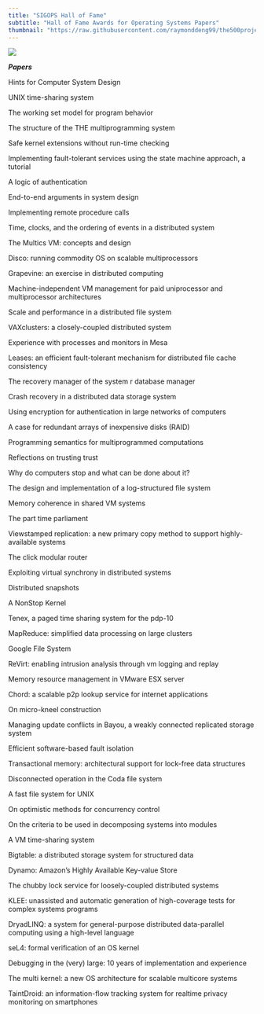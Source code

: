```yaml
---
title: "SIGOPS Hall of Fame"
subtitle: "Hall of Fame Awards for Operating Systems Papers"
thumbnail: "https://raw.githubusercontent.com/raymonddeng99/the500project/master/app/assets/sigops.png"
---
```


![](https://raw.githubusercontent.com/raymonddeng99/the500project/master/app/assets/sigops_work.jpg)

_**Papers**_

Hints for Computer System Design

UNIX time-sharing system

The working set model for program behavior

The structure of the THE multiprogramming system

Safe kernel extensions without run-time checking

Implementing fault-tolerant services using the state machine approach, a tutorial

A logic of authentication

End-to-end arguments in system design

Implementing remote procedure calls

Time, clocks, and the ordering of events in a distributed system

The Multics VM: concepts and design

Disco: running commodity OS on scalable multiprocessors

Grapevine: an exercise in distributed computing

Machine-independent VM management for paid uniprocessor and multiprocessor architectures

Scale and performance in a distributed file system

VAXclusters: a closely-coupled distributed system

Experience with processes and monitors in Mesa

Leases: an efficient fault-tolerant mechanism for distributed file cache consistency

The recovery manager of the system r database manager

Crash recovery in a distributed data storage system

Using encryption for authentication in large networks of computers

A case for redundant arrays of inexpensive disks (RAID)

Programming semantics for multiprogrammed computations

Reflections on trusting trust

Why do computers stop and what can be done about it?

The design and implementation of a log-structured file system

Memory coherence in shared VM systems

The part time parliament

Viewstamped replication: a new primary copy method to support highly-available systems

The click modular router

Exploiting virtual synchrony in distributed systems

Distributed snapshots

A NonStop Kernel

Tenex, a paged time sharing system for the pdp-10

MapReduce: simplified data processing on large clusters

Google File System

ReVirt: enabling intrusion analysis through vm logging and replay

Memory resource management in VMware ESX server

Chord: a scalable p2p lookup service for internet applications

On micro-kneel construction

Managing update conflicts in Bayou, a weakly connected replicated storage system

Efficient software-based fault isolation

Transactional memory: architectural support for lock-free data structures

Disconnected operation in the Coda file system

A fast file system for UNIX

On optimistic methods for concurrency control

On the criteria to be used in decomposing systems into modules

A VM time-sharing system

Bigtable: a distributed storage system for structured data

Dynamo: Amazon’s Highly Available Key-value Store

The chubby lock service for loosely-coupled distributed systems

KLEE: unassisted and automatic generation of high-coverage tests for complex systems programs

DryadLINQ: a system for general-purpose distributed data-parallel computing using a high-level language

seL4: formal verification of an OS kernel

Debugging in the (very) large: 10 years of implementation and experience

The multi kernel: a new OS architecture for scalable multicore systems

TaintDroid: an information-flow tracking system for realtime privacy monitoring on smartphones